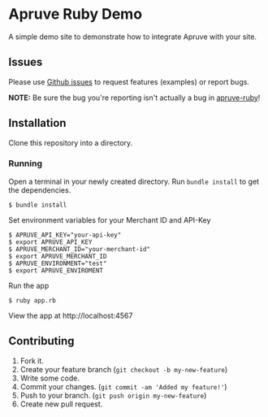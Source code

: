 # Apruve Ruby Demo

A simple demo site to demonstrate how to integrate Apruve with your site.

## Issues

Please use [Github issues](https://github.com/apruve/apruve-ruby-demo/issues) to request features (examples) or report bugs.

**NOTE:** Be sure the bug you're reporting isn't actually a bug in [apruve-ruby](https://github.com/apruve/apruve-ruby)!

## Installation

Clone this repository into a directory.

### Running

Open a terminal in your newly created directory. Run `bundle install` to get the dependencies.

    $ bundle install

Set environment variables for your Merchant ID and API-Key

    $ APRUVE_API_KEY="your-api-key"
    $ export APRUVE_API_KEY
    $ APRUVE_MERCHANT_ID="your-merchant-id"
    $ export APRUVE_MERCHANT_ID
    $ APRUVE_ENVIRONMENT="test"
    $ export APRUVE_ENVIROMENT

Run the app

    $ ruby app.rb

View the app at http://localhost:4567

## Contributing

1. Fork it.
2. Create your feature branch (`git checkout -b my-new-feature`)
3. Write some code.
4. Commit your changes. (`git commit -am 'Added my feature!'`)
5. Push to your branch. (`git push origin my-new-feature`)
6. Create new pull request.